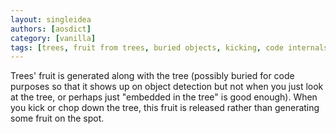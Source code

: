 ```yaml
---
layout: singleidea
authors: [aosdict]
category: [vanilla]
tags: [trees, fruit from trees, buried objects, kicking, code internals]
---
```

Trees' fruit is generated along with the tree (possibly buried for code purposes so that it shows up on object detection but not when you just look at the tree, or perhaps just "embedded in the tree" is good enough). When you kick or chop down the tree, this fruit is released rather than generating some fruit on the spot.
